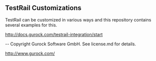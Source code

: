 TestRail Customizations
-----------------------

TestRail can be customized in various ways and this repository contains
several examples for this.

http://docs.gurock.com/testrail-integration/start

-- 
Copyright Gurock Software GmbH. See license.md for details.

http://www.gurock.com/
